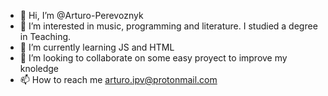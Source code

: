 - 👋 Hi, I’m @Arturo-Perevoznyk
- 👀 I’m interested in music, programming and literature. I studied a degree in Teaching.
- 🌱 I’m currently learning JS and HTML
- 💞️ I’m looking to collaborate on some easy proyect to improve my knoledge
- 📫 How to reach me arturo.ipv@protonmail.com

<!---
Arturo-Perevoznyk/Arturo-Perevoznyk is a ✨ special ✨ repository because its `README.md` (this file) appears on your GitHub profile.
You can click the Preview link to take a look at your changes.
--->
